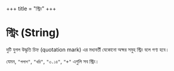 +++
title = "স্ট্রিং"
+++

# স্ট্রিং (String)

দুটি যুগল উদ্ধৃতি চিহ্ন (quotation mark) এর মধ্যবর্তী যেকোনো অক্ষর সমুহ স্ট্রিং বলে গণ্য হবে।

যেমন, `"পলাশ"`, `"ধরি"`, `"৩.১৪"`, `"+"` এগুলি সব স্ট্রিং।
